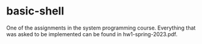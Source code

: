 # basic-shell
One of the assignments in the system programming course.
Everything that was asked to be implemented can be found in hw1-spring-2023.pdf.
